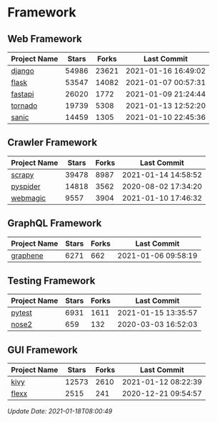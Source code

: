 # Framework

## Web Framework
| Project Name | Stars | Forks | Last Commit |
| ------------ | ----- | ----- | ----------- |
| [django](https://github.com/django/django) | 54986 | 23621 | 2021-01-16 16:49:02 |
| [flask](https://github.com/pallets/flask) | 53547 | 14082 | 2021-01-07 00:57:31 |
| [fastapi](https://github.com/tiangolo/fastapi) | 26020 | 1772 | 2021-01-09 21:24:44 |
| [tornado](https://github.com/tornadoweb/tornado) | 19739 | 5308 | 2021-01-13 12:52:20 |
| [sanic](https://github.com/sanic-org/sanic) | 14459 | 1305 | 2021-01-10 22:45:36 |

## Crawler Framework
| Project Name | Stars | Forks | Last Commit |
| ------------ | ----- | ----- | ----------- |
| [scrapy](https://github.com/scrapy/scrapy) | 39478 | 8987 | 2021-01-14 14:58:52 |
| [pyspider](https://github.com/binux/pyspider) | 14818 | 3562 | 2020-08-02 17:34:20 |
| [webmagic](https://github.com/code4craft/webmagic) | 9557 | 3904 | 2021-01-10 17:46:32 |

## GraphQL Framework
| Project Name | Stars | Forks | Last Commit |
| ------------ | ----- | ----- | ----------- |
| [graphene](https://github.com/graphql-python/graphene) | 6271 | 662 | 2021-01-06 09:58:19 |

## Testing Framework
| Project Name | Stars | Forks | Last Commit |
| ------------ | ----- | ----- | ----------- |
| [pytest](https://github.com/pytest-dev/pytest) | 6931 | 1611 | 2021-01-15 13:35:57 |
| [nose2](https://github.com/nose-devs/nose2) | 659 | 132 | 2020-03-03 16:52:03 |

## GUI Framework
| Project Name | Stars | Forks | Last Commit |
| ------------ | ----- | ----- | ----------- |
| [kivy](https://github.com/kivy/kivy) | 12573 | 2610 | 2021-01-12 08:22:39 |
| [flexx](https://github.com/flexxui/flexx) | 2515 | 241 | 2020-12-21 09:54:57 |

*Update Date: 2021-01-18T08:00:49*